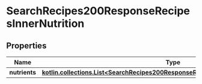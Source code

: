 
# SearchRecipes200ResponseRecipesInnerNutrition

## Properties
Name | Type | Description | Notes
------------ | ------------- | ------------- | -------------
**nutrients** | [**kotlin.collections.List&lt;SearchRecipes200ResponseRecipesInnerNutritionNutrientsInner&gt;**](SearchRecipes200ResponseRecipesInnerNutritionNutrientsInner.md) |  |  [optional]



